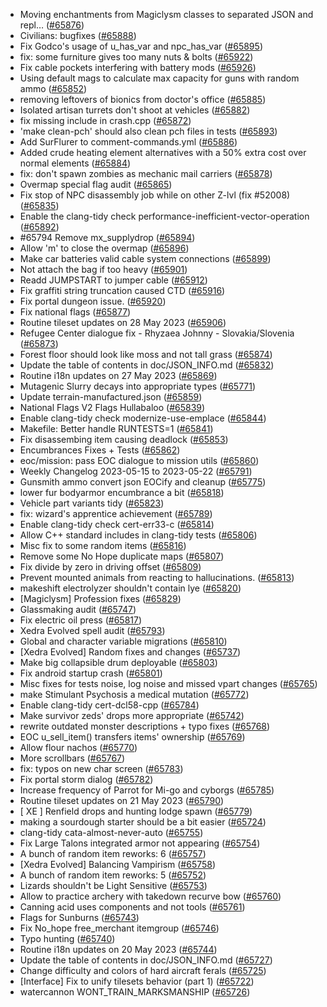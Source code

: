 * Moving enchantments from Magiclysm classes to separated JSON and repl… ([#65876](https://github.com/CleverRaven/Cataclysm-DDA/pull/65876))
* Civilians: bugfixes ([#65888](https://github.com/CleverRaven/Cataclysm-DDA/pull/65888))
* Fix Godco's usage of u_has_var and npc_has_var ([#65895](https://github.com/CleverRaven/Cataclysm-DDA/pull/65895))
* fix: some furniture gives too many nuts & bolts ([#65922](https://github.com/CleverRaven/Cataclysm-DDA/pull/65922))
* Fix cable pockets interfering with battery mods ([#65926](https://github.com/CleverRaven/Cataclysm-DDA/pull/65926))
* Using default mags to calculate max capacity for guns with random ammo ([#65852](https://github.com/CleverRaven/Cataclysm-DDA/pull/65852))
* removing leftovers of bionics from doctor's office ([#65885](https://github.com/CleverRaven/Cataclysm-DDA/pull/65885))
* Isolated artisan turrets don't shoot at vehicles ([#65882](https://github.com/CleverRaven/Cataclysm-DDA/pull/65882))
* fix missing include in crash.cpp ([#65872](https://github.com/CleverRaven/Cataclysm-DDA/pull/65872))
* 'make clean-pch' should also clean pch files in tests ([#65893](https://github.com/CleverRaven/Cataclysm-DDA/pull/65893))
* Add SurFlurer to comment-commands.yml ([#65886](https://github.com/CleverRaven/Cataclysm-DDA/pull/65886))
* Added crude heating element alternatives with a 50% extra cost over normal elements ([#65884](https://github.com/CleverRaven/Cataclysm-DDA/pull/65884))
* fix: don't spawn zombies as mechanic mail carriers ([#65878](https://github.com/CleverRaven/Cataclysm-DDA/pull/65878))
* Overmap special flag audit ([#65865](https://github.com/CleverRaven/Cataclysm-DDA/pull/65865))
* Fix stop of NPC disassembly job while on other Z-lvl (fix #52008) ([#65835](https://github.com/CleverRaven/Cataclysm-DDA/pull/65835))
* Enable the clang-tidy check performance-inefficient-vector-operation ([#65892](https://github.com/CleverRaven/Cataclysm-DDA/pull/65892))
* #65794 Remove mx_supplydrop ([#65894](https://github.com/CleverRaven/Cataclysm-DDA/pull/65894))
* Allow 'm' to close the overmap ([#65896](https://github.com/CleverRaven/Cataclysm-DDA/pull/65896))
* Make car batteries valid cable system connections ([#65899](https://github.com/CleverRaven/Cataclysm-DDA/pull/65899))
* Not attach the bag if too heavy ([#65901](https://github.com/CleverRaven/Cataclysm-DDA/pull/65901))
* Readd JUMPSTART to jumper cable ([#65912](https://github.com/CleverRaven/Cataclysm-DDA/pull/65912))
* Fix graffiti string truncation caused CTD ([#65916](https://github.com/CleverRaven/Cataclysm-DDA/pull/65916))
* Fix portal dungeon issue. ([#65920](https://github.com/CleverRaven/Cataclysm-DDA/pull/65920))
* Fix national flags ([#65877](https://github.com/CleverRaven/Cataclysm-DDA/pull/65877))
* Routine tileset updates on 28 May 2023 ([#65906](https://github.com/CleverRaven/Cataclysm-DDA/pull/65906))
* Refugee Center dialogue fix - Rhyzaea Johnny - Slovakia/Slovenia ([#65873](https://github.com/CleverRaven/Cataclysm-DDA/pull/65873))
* Forest floor should look like moss and not tall grass ([#65874](https://github.com/CleverRaven/Cataclysm-DDA/pull/65874))
* Update the table of contents in doc/JSON_INFO.md ([#65832](https://github.com/CleverRaven/Cataclysm-DDA/pull/65832))
* Routine i18n updates on 27 May 2023 ([#65869](https://github.com/CleverRaven/Cataclysm-DDA/pull/65869))
* Mutagenic Slurry decays into appropriate types ([#65771](https://github.com/CleverRaven/Cataclysm-DDA/pull/65771))
* Update terrain-manufactured.json ([#65859](https://github.com/CleverRaven/Cataclysm-DDA/pull/65859))
* National Flags V2 Flags Hullabaloo ([#65839](https://github.com/CleverRaven/Cataclysm-DDA/pull/65839))
* Enable clang-tidy check modernize-use-emplace ([#65844](https://github.com/CleverRaven/Cataclysm-DDA/pull/65844))
* Makefile: Better handle RUNTESTS=1 ([#65841](https://github.com/CleverRaven/Cataclysm-DDA/pull/65841))
* Fix disassembing item causing deadlock ([#65853](https://github.com/CleverRaven/Cataclysm-DDA/pull/65853))
* Encumbrances Fixes + Tests ([#65862](https://github.com/CleverRaven/Cataclysm-DDA/pull/65862))
* eoc/mission: pass EOC dialogue to mission utils ([#65860](https://github.com/CleverRaven/Cataclysm-DDA/pull/65860))
* Weekly Changelog 2023-05-15 to 2023-05-22 ([#65791](https://github.com/CleverRaven/Cataclysm-DDA/pull/65791))
* Gunsmith ammo convert json EOCify and cleanup ([#65775](https://github.com/CleverRaven/Cataclysm-DDA/pull/65775))
* lower fur bodyarmor encumbrance a bit ([#65818](https://github.com/CleverRaven/Cataclysm-DDA/pull/65818))
* Vehicle part variants tidy ([#65823](https://github.com/CleverRaven/Cataclysm-DDA/pull/65823))
* fix: wizard's apprentice achievement ([#65789](https://github.com/CleverRaven/Cataclysm-DDA/pull/65789))
* Enable clang-tidy check cert-err33-c ([#65814](https://github.com/CleverRaven/Cataclysm-DDA/pull/65814))
* Allow C++ standard includes in clang-tidy tests ([#65806](https://github.com/CleverRaven/Cataclysm-DDA/pull/65806))
* Misc fix to some random items ([#65816](https://github.com/CleverRaven/Cataclysm-DDA/pull/65816))
* Remove some No Hope duplicate maps ([#65807](https://github.com/CleverRaven/Cataclysm-DDA/pull/65807))
* Fix divide by zero in driving offset ([#65809](https://github.com/CleverRaven/Cataclysm-DDA/pull/65809))
* Prevent mounted animals from reacting to hallucinations. ([#65813](https://github.com/CleverRaven/Cataclysm-DDA/pull/65813))
* makeshift electrolyzer shouldn't contain lye ([#65820](https://github.com/CleverRaven/Cataclysm-DDA/pull/65820))
* [Magiclysm] Profession fixes ([#65829](https://github.com/CleverRaven/Cataclysm-DDA/pull/65829))
* Glassmaking audit ([#65747](https://github.com/CleverRaven/Cataclysm-DDA/pull/65747))
* Fix electric oil press ([#65817](https://github.com/CleverRaven/Cataclysm-DDA/pull/65817))
* Xedra Evolved spell audit ([#65793](https://github.com/CleverRaven/Cataclysm-DDA/pull/65793))
* Global and character variable migrations ([#65810](https://github.com/CleverRaven/Cataclysm-DDA/pull/65810))
* [Xedra Evolved] Random fixes and changes ([#65737](https://github.com/CleverRaven/Cataclysm-DDA/pull/65737))
* Make big collapsible drum deployable ([#65803](https://github.com/CleverRaven/Cataclysm-DDA/pull/65803))
* Fix android startup crash ([#65801](https://github.com/CleverRaven/Cataclysm-DDA/pull/65801))
* Misc fixes for tests noise, log noise and missed vpart changes ([#65765](https://github.com/CleverRaven/Cataclysm-DDA/pull/65765))
* make Stimulant Psychosis a medical mutation ([#65772](https://github.com/CleverRaven/Cataclysm-DDA/pull/65772))
* Enable clang-tidy cert-dcl58-cpp ([#65784](https://github.com/CleverRaven/Cataclysm-DDA/pull/65784))
* Make survivor zeds' drops more appropriate ([#65742](https://github.com/CleverRaven/Cataclysm-DDA/pull/65742))
* rewrite outdated monster descriptions + typo fixes ([#65768](https://github.com/CleverRaven/Cataclysm-DDA/pull/65768))
* EOC u_sell_item() transfers items' ownership ([#65769](https://github.com/CleverRaven/Cataclysm-DDA/pull/65769))
* Allow flour nachos ([#65770](https://github.com/CleverRaven/Cataclysm-DDA/pull/65770))
* More scrollbars ([#65767](https://github.com/CleverRaven/Cataclysm-DDA/pull/65767))
* fix: typos on new char screen ([#65783](https://github.com/CleverRaven/Cataclysm-DDA/pull/65783))
* Fix portal storm dialog ([#65782](https://github.com/CleverRaven/Cataclysm-DDA/pull/65782))
* Increase frequency of Parrot for Mi-go and cyborgs ([#65785](https://github.com/CleverRaven/Cataclysm-DDA/pull/65785))
* Routine tileset updates on 21 May 2023 ([#65790](https://github.com/CleverRaven/Cataclysm-DDA/pull/65790))
* [ XE ] Renfield drops and hunting lodge spawn ([#65779](https://github.com/CleverRaven/Cataclysm-DDA/pull/65779))
* making a sourdough starter should be a bit easier ([#65724](https://github.com/CleverRaven/Cataclysm-DDA/pull/65724))
* clang-tidy cata-almost-never-auto ([#65755](https://github.com/CleverRaven/Cataclysm-DDA/pull/65755))
* Fix Large Talons integrated armor not appearing ([#65754](https://github.com/CleverRaven/Cataclysm-DDA/pull/65754))
* A bunch of random item reworks: 6 ([#65757](https://github.com/CleverRaven/Cataclysm-DDA/pull/65757))
* [Xedra Evolved] Balancing Vampirism ([#65758](https://github.com/CleverRaven/Cataclysm-DDA/pull/65758))
* A bunch of random item reworks: 5 ([#65752](https://github.com/CleverRaven/Cataclysm-DDA/pull/65752))
* Lizards shouldn't be Light Sensitive ([#65753](https://github.com/CleverRaven/Cataclysm-DDA/pull/65753))
* Allow to practice archery with takedown recurve bow ([#65760](https://github.com/CleverRaven/Cataclysm-DDA/pull/65760))
* Canning acid uses components and not tools ([#65761](https://github.com/CleverRaven/Cataclysm-DDA/pull/65761))
* Flags for Sunburns ([#65743](https://github.com/CleverRaven/Cataclysm-DDA/pull/65743))
* Fix No_hope free_merchant itemgroup ([#65746](https://github.com/CleverRaven/Cataclysm-DDA/pull/65746))
* Typo hunting ([#65740](https://github.com/CleverRaven/Cataclysm-DDA/pull/65740))
* Routine i18n updates on 20 May 2023 ([#65744](https://github.com/CleverRaven/Cataclysm-DDA/pull/65744))
* Update the table of contents in doc/JSON_INFO.md ([#65727](https://github.com/CleverRaven/Cataclysm-DDA/pull/65727))
* Change difficulty and colors of hard aircraft ferals ([#65725](https://github.com/CleverRaven/Cataclysm-DDA/pull/65725))
* [Interface] Fix to unify tilesets behavior (part 1) ([#65722](https://github.com/CleverRaven/Cataclysm-DDA/pull/65722))
* watercannon WONT_TRAIN_MARKSMANSHIP ([#65726](https://github.com/CleverRaven/Cataclysm-DDA/pull/65726))
